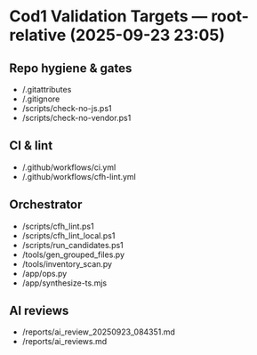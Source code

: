 # Cod1 Validation Targets — root-relative (2025-09-23 23:05)

## Repo hygiene & gates
- /.gitattributes
- /.gitignore
- /scripts/check-no-js.ps1
- /scripts/check-no-vendor.ps1

## CI & lint
- /.github/workflows/ci.yml
- /.github/workflows/cfh-lint.yml

## Orchestrator
- /scripts/cfh_lint.ps1
- /scripts/cfh_lint_local.ps1
- /scripts/run_candidates.ps1
- /tools/gen_grouped_files.py
- /tools/inventory_scan.py
- /app/ops.py
- /app/synthesize-ts.mjs

## AI reviews
- /reports/ai_review_20250923_084351.md
- /reports/ai_reviews.md
